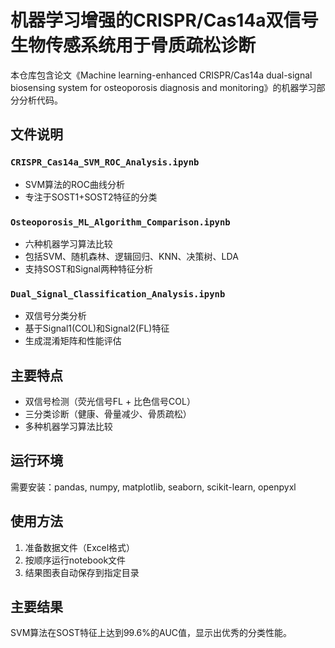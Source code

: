 # 机器学习增强的CRISPR/Cas14a双信号生物传感系统用于骨质疏松诊断

本仓库包含论文《Machine learning-enhanced CRISPR/Cas14a dual-signal biosensing system for osteoporosis diagnosis and monitoring》的机器学习部分分析代码。

## 文件说明

### `CRISPR_Cas14a_SVM_ROC_Analysis.ipynb`
- SVM算法的ROC曲线分析
- 专注于SOST1+SOST2特征的分类

### `Osteoporosis_ML_Algorithm_Comparison.ipynb`

- 六种机器学习算法比较
- 包括SVM、随机森林、逻辑回归、KNN、决策树、LDA
- 支持SOST和Signal两种特征分析

### `Dual_Signal_Classification_Analysis.ipynb`
- 双信号分类分析
- 基于Signal1(COL)和Signal2(FL)特征
- 生成混淆矩阵和性能评估

## 主要特点

- 双信号检测（荧光信号FL + 比色信号COL）
- 三分类诊断（健康、骨量减少、骨质疏松）
- 多种机器学习算法比较

## 运行环境

需要安装：pandas, numpy, matplotlib, seaborn, scikit-learn, openpyxl

## 使用方法

1. 准备数据文件（Excel格式）
2. 按顺序运行notebook文件
3. 结果图表自动保存到指定目录

## 主要结果

SVM算法在SOST特征上达到99.6%的AUC值，显示出优秀的分类性能。